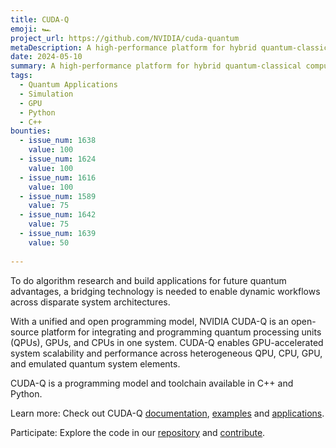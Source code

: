 ```yaml
---
title: CUDA-Q
emoji: 🏎️
project_url: https://github.com/NVIDIA/cuda-quantum
metaDescription: A high-performance platform for hybrid quantum-classical computing
date: 2024-05-10
summary: A high-performance platform for hybrid quantum-classical computing
tags:
  - Quantum Applications
  - Simulation
  - GPU
  - Python
  - C++
bounties:
  - issue_num: 1638
    value: 100
  - issue_num: 1624
    value: 100
  - issue_num: 1616
    value: 100
  - issue_num: 1589
    value: 75
  - issue_num: 1642
    value: 75
  - issue_num: 1639
    value: 50
    
---
```


To do algorithm research and build applications for future quantum advantages, a bridging technology is needed to enable dynamic workflows across disparate system architectures. 

With a unified and open programming model, NVIDIA CUDA-Q is an open-source platform for integrating and programming quantum processing units (QPUs), GPUs, and CPUs in one system. CUDA-Q enables GPU-accelerated system scalability and performance across heterogeneous QPU, CPU, GPU, and emulated quantum system elements.

CUDA-Q is a programming model and toolchain available in C++ and Python.

Learn more: Check out CUDA-Q [documentation](https://nvidia.github.io/cuda-quantum/latest/index.html), [examples](https://nvidia.github.io/cuda-quantum/latest/using/examples/examples.html) and [applications](https://nvidia.github.io/cuda-quantum/latest/using/tutorials.html). 

Participate: Explore the code in our [repository](https://github.com/NVIDIA/cuda-quantum) and [contribute](https://github.com/NVIDIA/cuda-quantum/blob/main/Contributing.md). 

